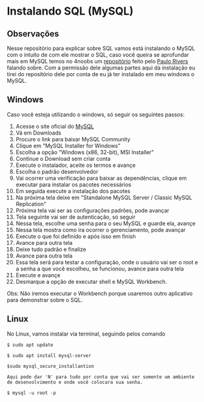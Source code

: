 # **Instalando SQL (MySQL)**

## **Observações**
Nesse repositório para explicar sobre SQL vamos está instalando o MySQL com o intuito de com ele mostrar o SQL, caso você queira se aprofundar mais em MySQL temos no 4noobs um [repositório](https://github.com/paulorievrs/mysql4noobs) feito pelo [Paulo Rivers](https://github.com/paulorievrs) falando sobre. Com a permissão dele algumas partes aqui da instalação eu tirei do repositório dele por conta de eu já ter instalado em meu windows o MySQL.  

## **Windows**

Caso você esteja utilizando o windows, só seguir os seguintes passos:

1. Acesse o site oficial do [MySQL](https://www.mysql.com)
2. Vá em Downloads
3. Procure o link para baixar MySQL Community
4. Clique em "MySQL Installer for Windows"
5. Escolha a opção "Windows (x86, 32-bit), MSI Installer"
6. Continue o Download sem criar conta
7. Execute o instalador, aceite os termos e avançe
8. Escolha o padrão desenvolvedor
9. Vai ocorrer uma verificação para baixar as dependências, clique em executar para instalar os pacotes necessários
10. Em seguida execute a instalação dos pacotes
11. Na próxima tela deixe em "Standalone MySQL Server / Classic MySQL Replication" 
12. Próxima tela vai ser as configurações padrões, pode avançar
13. Tela seguinte vai ser de autenticação, só seguir
14. Nessa tela, escolhe uma senha para o seu MySQL e guarde ela, avançe
15. Nessa tela mostra como ira ocorrer o gerenciamento, pode avançar
16. Execute o que foi definido e após isso em finish
17. Avance para outra tela
18. Deixe tudo padrão e finalize
19. Avance para outra tela
20. Essa tela será para testar a configuração, onde o usuário vai ser o root e a senha a que você escolheu, se funcionou, avance para outra tela
21. Execute e avançe
22. Desmarque a opção de executar shell e MySQL Workbench.

Obs: Não iremos executar o Workbench porque usaremos outro aplicativo para demonstrar sobre o SQL.

## **Linux**

No Linux, vamos instalar via terminal, seguindo pelos comando

```
$ sudo apt update
```
```
$ sudo apt install mysql-server
```
```
$sudo mysql_secure_installantion

Aqui pode dar 'N' para tudo por conta que vai ser somente um ambiente de desenvolvimento e onde você colocara sua senha.
```
```
$ mysql -u root -p
```

